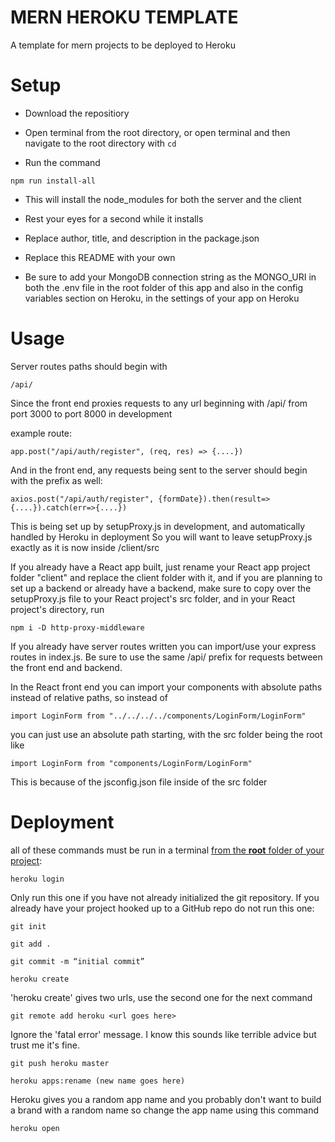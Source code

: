 # MERN HEROKU TEMPLATE

A template for mern projects to be deployed to Heroku

# Setup

- Download the repositiory

- Open terminal from the root directory, or open terminal and then navigate to the root directory with `cd`

- Run the command

```
npm run install-all
```

- This will install the node_modules for both the server and the client

- Rest your eyes for a second while it installs

- Replace author, title, and description in the package.json

- Replace this README with your own

- Be sure to add your MongoDB connection string as the MONGO_URI in both the .env file in the root folder of this app and also in the config variables section on Heroku, in the settings of your app on Heroku

# Usage

Server routes paths should begin with

```
/api/
```

Since the front end proxies requests to any url beginning with /api/
from port 3000 to port 8000 in development

example route:

```
app.post("/api/auth/register", (req, res) => {....})
```

And in the front end, any requests being sent to the server should begin with the prefix as well:

```
axios.post("/api/auth/register", {formDate}).then(result=>{....}).catch(err=>{....})
```

This is being set up by setupProxy.js in development, and automatically handled by Heroku in deployment
So you will want to leave setupProxy.js exactly as it is now inside /client/src

If you already have a React app built, just rename your React app project folder "client" and replace the client folder with it, and if you are planning to set up a backend or already have a backend, make sure to copy over the setupProxy.js file to your React project's src folder, and in your React project's directory, run

```
npm i -D http-proxy-middleware
```

If you already have server routes written you can import/use your express routes in index.js. Be sure to use the same /api/ prefix for requests between the front end and backend.

In the React front end you can import your components with absolute paths instead of relative paths, so instead of

```
import LoginForm from "../../../../components/LoginForm/LoginForm"
```

you can just use an absolute path starting, with the src folder being the root like

```
import LoginForm from "components/LoginForm/LoginForm"
```

This is because of the jsconfig.json file inside of the src folder

# Deployment

all of these commands must be run in a terminal <u>from the <b>root</b> folder of your project</u>:

```
heroku login
```

Only run this one if you have not already initialized the git repository. If you already have your project hooked up to a GitHub repo do not run this one:

```
git init
```

```
git add .
```

```
git commit -m “initial commit”
```

```
heroku create
```

'heroku create' gives two urls, use the second one for the next command

```
git remote add heroku <url goes here>
```

Ignore the 'fatal error' message. I know this sounds like terrible advice but trust me it's fine.

```
git push heroku master
```

```
heroku apps:rename (new name goes here)
```

Heroku gives you a random app name and you probably don't want to build a brand with a random name so change the app name using this command

```
heroku open
```
